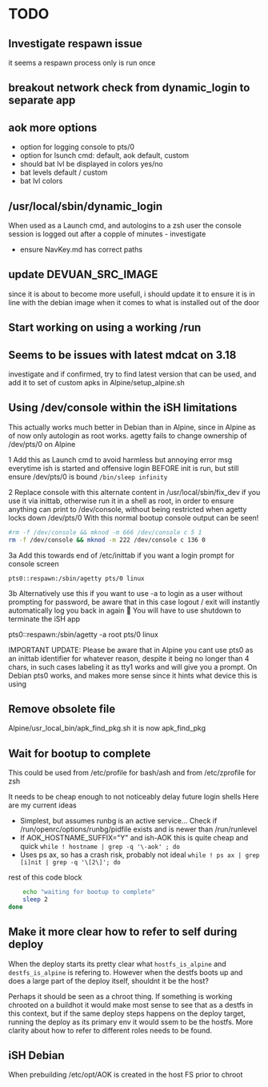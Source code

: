# TODO

## Investigate respawn issue

it seems a respawn process only is run once

## breakout network check from dynamic_login to separate app

## aok more options

- option for logging console to pts/0
- option for lsunch cmd: default, aok default, custom
- should bat lvl be displayed in colors yes/no
- bat levels default / custom
- bat lvl colors


## /usr/local/sbin/dynamic_login

When used as a Launch cmd, and autologins to a zsh user
the console session is logged out after a copple of minutes  - investigate

- ensure NavKey.md has correct paths


## update DEVUAN_SRC_IMAGE

since it is about to become more usefull, i should update it to ensure it is in line with the debian image when it comes to what is installed out of the door

## Start working on using a working /run


## Seems to be issues with latest  mdcat on 3.18

investigate and if confirmed, try to find latest version that can be used, and add it to set of custom apks
in Alpine/setup_alpine.sh


## Using /dev/console within the iSH limitations

This actually works much better in Debian than in Alpine, since in Alpine as of now only autologin as root works. agetty fails to change ownership of /dev/pts/0 on Alpine


1 Add this as Launch cmd to avoid harmless but annoying error msg everytime ish is started and offensive login BEFORE init is run, but still ensure /dev/pts/0 is bound
`/bin/sleep infinity`


2 Replace console with this alternate content in /usr/local/sbin/fix_dev if you use it via inittab, otherwise  run it in a shell as root, in order to ensure anything can print to
/dev/console, without being restricted when agetty locks down /dev/pts/0
With this normal bootup console output can be seen!

```sh
#rm -f /dev/console && mknod -m 666 /dev/console c 5 1
rm -f /dev/console && mknod -m 222 /dev/console c 136 0
```

3a Add this towards end of /etc/inittab if you want a login prompt for console screen

```
pts0::respawn:/sbin/agetty pts/0 linux
```

3b Alternatively use this if you want to use -a to login as a user without prompting for password, be aware that in this case logout / exit will instantly automatically log you back in again 🙂  You will have to use shutdown to terminate the iSH app

pts0::respawn:/sbin/agetty -a root pts/0 linux

IMPORTANT UPDATE: Please be aware that in Alpine you cant use pts0 as an inittab identifier for whatever reason, despite it being no longer than 4 chars, in such cases labeling it as tty1 works and will give you a prompt.
On Debian pts0 works, and makes more sense since it hints what device this is using

## Remove obsolete file

Alpine/usr_local_bin/apk_find_pkg.sh it is now apk_find_pkg

## Wait for bootup to complete

This could be used from /etc/profile for bash/ash and from /etc/zprofile for zsh

It needs to be cheap enough to not noticeably delay future login shells
Here are my current ideas

- Simplest, but assumes runbg is an active service...
Check if /run/openrc/options/runbg/pidfile exists and is newer than /run/runlevel
- If AOK_HOSTNAME_SUFFIX="Y" and ish-AOK this is quite cheap and quick
`while ! hostname | grep -q '\-aok' ; do`
- Uses ps ax, so has a crash risk, probably not ideal
`while ! ps ax | grep [i]nit | grep -q '\[2\]'; do`

rest of this code block

```sh
    echo "waiting for bootup to complete"
    sleep 2
done
```



##  Make it more clear how to refer to self during deploy


When the deploy starts its pretty clear what `hostfs_is_alpine` and
`destfs_is_alpine` is refering to. However when the destfs boots up and
does a large part of the deploy itself, shouldnt it be the host?

Perhaps it should be seen as a chroot thing. If something is working
chrooted on a buildhot it would make most sense to see that as a
destfs in this context, but if the same deploy steps happens on the
deploy target, running the deploy as its primary env it would ssem to be
the hostfs. More clarity about how to refer to different roles needs to
be found.


## iSH Debian

When prebuilding /etc/opt/AOK is created in the host FS prior to chroot
